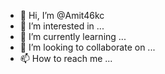 - 👋 Hi, I’m @Amit46kc
- 👀 I’m interested in ...
- 🌱 I’m currently learning ...
- 💞️ I’m looking to collaborate on ...
- 📫 How to reach me ...

<!---
Amit46kc/Amit46kc is a ✨ special ✨ repository because its `README.md` (this file) appears on your GitHub profile.
You can click the Preview link to take a look at your changes.
